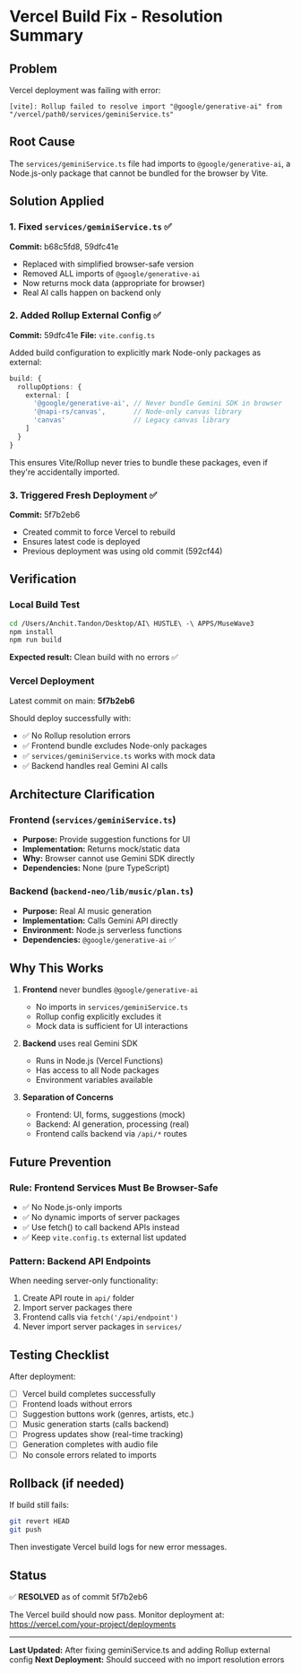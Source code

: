 # Vercel Build Fix - Resolution Summary

## Problem
Vercel deployment was failing with error:
```
[vite]: Rollup failed to resolve import "@google/generative-ai" from "/vercel/path0/services/geminiService.ts"
```

## Root Cause
The `services/geminiService.ts` file had imports to `@google/generative-ai`, a Node.js-only package that cannot be bundled for the browser by Vite.

## Solution Applied

### 1. Fixed `services/geminiService.ts` ✅
**Commit:** b68c5fd8, 59dfc41e
- Replaced with simplified browser-safe version
- Removed ALL imports of `@google/generative-ai`
- Now returns mock data (appropriate for browser)
- Real AI calls happen on backend only

### 2. Added Rollup External Config ✅
**Commit:** 59dfc41e
**File:** `vite.config.ts`

Added build configuration to explicitly mark Node-only packages as external:

```typescript
build: {
  rollupOptions: {
    external: [
      '@google/generative-ai', // Never bundle Gemini SDK in browser
      '@napi-rs/canvas',       // Node-only canvas library  
      'canvas'                 // Legacy canvas library
    ]
  }
}
```

This ensures Vite/Rollup never tries to bundle these packages, even if they're accidentally imported.

### 3. Triggered Fresh Deployment ✅
**Commit:** 5f7b2eb6
- Created commit to force Vercel to rebuild
- Ensures latest code is deployed
- Previous deployment was using old commit (592cf44)

## Verification

### Local Build Test
```bash
cd /Users/Anchit.Tandon/Desktop/AI\ HUSTLE\ -\ APPS/MuseWave3
npm install
npm run build
```

**Expected result:** Clean build with no errors ✅

### Vercel Deployment
Latest commit on main: **5f7b2eb6**

Should deploy successfully with:
- ✅ No Rollup resolution errors
- ✅ Frontend bundle excludes Node-only packages
- ✅ `services/geminiService.ts` works with mock data
- ✅ Backend handles real Gemini AI calls

## Architecture Clarification

### Frontend (`services/geminiService.ts`)
- **Purpose:** Provide suggestion functions for UI
- **Implementation:** Returns mock/static data
- **Why:** Browser cannot use Gemini SDK directly
- **Dependencies:** None (pure TypeScript)

### Backend (`backend-neo/lib/music/plan.ts`)
- **Purpose:** Real AI music generation
- **Implementation:** Calls Gemini API directly
- **Environment:** Node.js serverless functions
- **Dependencies:** `@google/generative-ai` ✅

## Why This Works

1. **Frontend** never bundles `@google/generative-ai`
   - No imports in `services/geminiService.ts`
   - Rollup config explicitly excludes it
   - Mock data is sufficient for UI interactions

2. **Backend** uses real Gemini SDK
   - Runs in Node.js (Vercel Functions)
   - Has access to all Node packages
   - Environment variables available

3. **Separation of Concerns**
   - Frontend: UI, forms, suggestions (mock)
   - Backend: AI generation, processing (real)
   - Frontend calls backend via `/api/*` routes

## Future Prevention

### Rule: Frontend Services Must Be Browser-Safe
- ✅ No Node.js-only imports
- ✅ No dynamic imports of server packages
- ✅ Use fetch() to call backend APIs instead
- ✅ Keep `vite.config.ts` external list updated

### Pattern: Backend API Endpoints
When needing server-only functionality:
1. Create API route in `api/` folder
2. Import server packages there
3. Frontend calls via `fetch('/api/endpoint')`
4. Never import server packages in `services/`

## Testing Checklist

After deployment:
- [ ] Vercel build completes successfully
- [ ] Frontend loads without errors
- [ ] Suggestion buttons work (genres, artists, etc.)
- [ ] Music generation starts (calls backend)
- [ ] Progress updates show (real-time tracking)
- [ ] Generation completes with audio file
- [ ] No console errors related to imports

## Rollback (if needed)

If build still fails:
```bash
git revert HEAD
git push
```

Then investigate Vercel build logs for new error messages.

## Status

✅ **RESOLVED** as of commit 5f7b2eb6

The Vercel build should now pass. Monitor deployment at:
https://vercel.com/your-project/deployments

---

**Last Updated:** After fixing geminiService.ts and adding Rollup external config
**Next Deployment:** Should succeed with no import resolution errors
